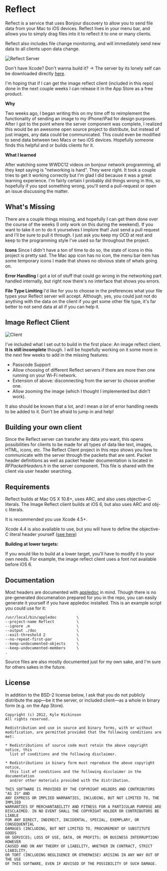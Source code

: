 # Reflect

Reflect is a service that uses Bonjour discovery to allow you to send file data from your Mac to iOS devices.
Reflect lives in your menu bar, and allows you to simply drag files into it to reflect it to one or many clients.

Reflect also includes file change monitoring, and will immediately send new data to all clients upon data change.

![Reflect Server](http://f.cl.ly/items/1n2x2j0s3Z3c0x0q263i/Screen%20Shot%202012-11-03%20at%2010.38.34%20AM.png)

Don't have Xcode? Don't wanna build it?
→ The server by its lonely self can be downloaded directly [here](http://cl.ly/KcNy).

I'm hoping that if I can get the image reflect client (included in this repo) done in the next couple weeks I can release it in the App Store as a free product.

**Why**

Two weeks ago, I began writing this on my time off to reimplement the functionality of sending an image to my iPhone/iPad for design purposes.  After I got to the point where the server component was complete, I realized this would be an awesome open source project to distribute, but instead of just images, any data could be communicated.  This could even be modified to send data between two Macs or two iOS devices.  Hopefully someone finds this helpful and or builds clients for it.

**What I learned**

After watching some WWDC12 videos on bonjour network programming, all they kept saying is "networking is hard".  They were right.  It took a couple tries to get it working correctly but I'm glad I did because it was a great learning experience.  I'm fairly certain I probably did things wrong in this, so hopefully if you spot something wrong, you'll send a pull-request or open an issue discussing the matter.

## What's Missing

There are a couple things missing, and hopefully I can get them done over the course of the weeks (I only work on this during the weekend).  If you want to take it on to do it yourselves I implore that!  Just send a pull request and I'll be sure to pull it through.  I just ask you keep my OCD at rest and keep to the programming style I've used so far throughout the project.

**Icons**
Since I didn't have a ton of time to do so, the state of icons in this project is pretty sad.  The Mac app icon has no icon,
the menu bar item has some temporary icons I made that shows no obvious state of whats going on.

**Error Handling**
I got a lot of stuff that could go wrong in the networking part handled internally, but right now there's no interface that shows you errors.

**File Type Limiting**
I'd like for you to choose in the preferences what your file types your Reflect server will accept.  Although, yes, you could just not do anything with the data on the client if you get some other file type, it's far better to not send data at all if you can help it.

## Image Reflect Client

![Client](http://f.cl.ly/items/0I302x2k1701132D1e3z/Screen%20Shot%202012-11-03%20at%2011.42.01%20AM.png)

I've included what I set out to build in the first place: An image reflect client.  **It is still incomplete** though.
I will be hopefully working on it some more in the next few weeks to add in the missing features:

* Passcode Support
* Allow choosing of different Reflect servers if there are more then one running on your Wi-Fi network.
* Extension of above: disconnecting from the server to choose another one.
* Allow zooming the image (which I thought I implemented but didn't work).

It also should be known that a lot, and I mean *a lot* of error handling needs to be added to it.
Don't be afraid to jump in and help!

## Building your own client

Since the Reflect server can transfer any data you want, this opens possibilities for clients to be made for all types of data like text, images, HTML, icons, etc.  The Reflect Client project in this repo shows you how to communicate with the server through the packets that are sent.  Packet header definitions as well as packet header documentation is located in *RFPacketHeaders.h* in the server component.  This file is shared with the client via user header searching.

## Requirements

Reflect builds at Mac OS X 10.8+, uses ARC, and also uses objective-C literals. 
The Image Reflect client builds at iOS 6, but also uses ARC and obj-c literals.

It is recommended you use Xcode 4.5+.

Xcode 4.4 is also available to use, but you will have to define the objective-C literal header yourself ([see here](http://petersteinberger.com/blog/2012/using-subscripting-with-Xcode-4_4-and-iOS-4_3/))

**Building at lower targets:**

If you would like to build at a lower target, you'll have to modify it to your own needs.  For example, the image reflect client uses a font not available before iOS 6.

## Documentation

Most headers are documented with [appledoc](http://gentlebytes.com/appledoc/) in mind.  Though there is no pre-generated documenation prepared for you in the repo, you can easily generate it yourself if you have appledoc installed.  This is an example script you could use for it:

    /usr/local/bin/appledoc         \
    --project-name Reflect          \
    --ignore .m                     \
    --output ./doc                  \
    --exit-threshold 2              \
    --no-repeat-first-par           \
    --keep-undocumented-objects     \
    --keep-undocumented-members     \
    .

Source files are also mostly documented just for my own sake, and I'm sure for others sakes in the future.

## License
In addition to the BSD-2 license below, I ask that you do not publicly distribute the app—be it the server, or included client—as a whole in binary form (e.g. on the App Store).

    Copyright (c) 2012, Kyle Hickinson
    All rights reserved.

    Redistribution and use in source and binary forms, with or without
    modification, are permitted provided that the following conditions are met:

    * Redistributions of source code must retain the above copyright notice, this
      list of conditions and the following disclaimer.

    * Redistributions in binary form must reproduce the above copyright notice,
      this list of conditions and the following disclaimer in the documentation
      and/or other materials provided with the distribution.

    THIS SOFTWARE IS PROVIDED BY THE COPYRIGHT HOLDERS AND CONTRIBUTORS "AS IS" AND
    ANY EXPRESS OR IMPLIED WARRANTIES, INCLUDING, BUT NOT LIMITED TO, THE IMPLIED
    WARRANTIES OF MERCHANTABILITY AND FITNESS FOR A PARTICULAR PURPOSE ARE
    DISCLAIMED. IN NO EVENT SHALL THE COPYRIGHT HOLDER OR CONTRIBUTORS BE LIABLE
    FOR ANY DIRECT, INDIRECT, INCIDENTAL, SPECIAL, EXEMPLARY, OR CONSEQUENTIAL
    DAMAGES (INCLUDING, BUT NOT LIMITED TO, PROCUREMENT OF SUBSTITUTE GOODS
    OR SERVICES; LOSS OF USE, DATA, OR PROFITS; OR BUSINESS INTERRUPTION) HOWEVER
    CAUSED AND ON ANY THEORY OF LIABILITY, WHETHER IN CONTRACT, STRICT LIABILITY,
    OR TORT (INCLUDING NEGLIGENCE OR OTHERWISE) ARISING IN ANY WAY OUT OF THE USE
    OF THIS SOFTWARE, EVEN IF ADVISED OF THE POSSIBILITY OF SUCH DAMAGE.
